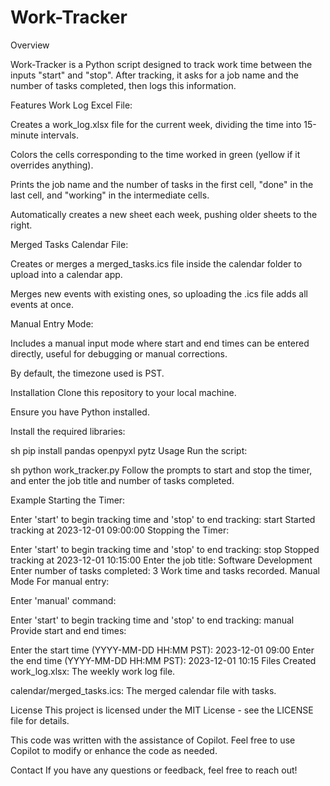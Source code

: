 # Work-Tracker
Overview

Work-Tracker is a Python script designed to track work time between the inputs "start" and "stop". After tracking, it asks for a job name and the number of tasks completed, then logs this information.

Features
Work Log Excel File:

Creates a work_log.xlsx file for the current week, dividing the time into 15-minute intervals.

Colors the cells corresponding to the time worked in green (yellow if it overrides anything).

Prints the job name and the number of tasks in the first cell, "done" in the last cell, and "working" in the intermediate cells.

Automatically creates a new sheet each week, pushing older sheets to the right.

Merged Tasks Calendar File:

Creates or merges a merged_tasks.ics file inside the calendar folder to upload into a calendar app.

Merges new events with existing ones, so uploading the .ics file adds all events at once.

Manual Entry Mode:

Includes a manual input mode where start and end times can be entered directly, useful for debugging or manual corrections.

By default, the timezone used is PST.

Installation
Clone this repository to your local machine.

Ensure you have Python installed.

Install the required libraries:

sh
pip install pandas openpyxl pytz
Usage
Run the script:

sh
python work_tracker.py
Follow the prompts to start and stop the timer, and enter the job title and number of tasks completed.

Example
Starting the Timer:

Enter 'start' to begin tracking time and 'stop' to end tracking: start
Started tracking at 2023-12-01 09:00:00
Stopping the Timer:

Enter 'start' to begin tracking time and 'stop' to end tracking: stop
Stopped tracking at 2023-12-01 10:15:00
Enter the job title: Software Development
Enter number of tasks completed: 3
Work time and tasks recorded.
Manual Mode
For manual entry:

Enter 'manual' command:

Enter 'start' to begin tracking time and 'stop' to end tracking: manual
Provide start and end times:

Enter the start time (YYYY-MM-DD HH:MM PST): 2023-12-01 09:00
Enter the end time (YYYY-MM-DD HH:MM PST): 2023-12-01 10:15
Files Created
work_log.xlsx: The weekly work log file.

calendar/merged_tasks.ics: The merged calendar file with tasks.

License
This project is licensed under the MIT License - see the LICENSE file for details.

This code was written with the assistance of Copilot. Feel free to use Copilot to modify or enhance the code as needed.

Contact
If you have any questions or feedback, feel free to reach out!
